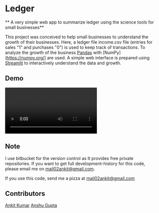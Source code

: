 # Ledger
** A very simple web app to summarize ledger using the science tools for small businesses** 

This project was conceived to help small businesses to understand the growth of their businesses. Here, a ledger file
income.csv file (entries for sales "1" and purchases "0") is used to keep track of transactions. To analyze the growth
of the business [Pandas](https://pandas.pydata.org/) with [NumPy](https://numpy.org/] are used. A simple web interface
is prepared using [Streamlit](ttps://streamlit.io/) to interactively understand the data and growth.

##  Demo
![](demo.mp4)

## Note
I use bitbucket for the version control as It provides free private repositories. If you want to get full development-history for this code, please email me on mail02ankit@gmail.com.

If you use this code, send me a pizza at mail02ankit@gmail.com

## Contributors
[Ankit Kumar](https://mail02ankit.github.io/)
[Anshu Gupta](https://anshu02gupta.github.io/)
